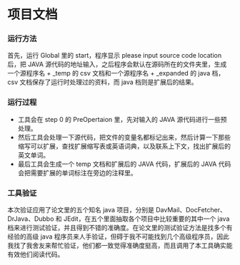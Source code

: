 # 项目文档

### 运行方法

首先，运行 Global 里的 start，程序显示 please input source code location 后，把 JAVA 源代码的地址输入，之后程序会默认在源码所在的文件夹里，生成一个源程序名 + _temp 的 csv 文档和一个源程序名 + _expanded 的 java 档，csv 文档保存了运行时处理过的资料，而 java 档则是扩展后的结果。



### 运行过程

* 工具会在 step 0 的 PreOpertaion 里，先对输入的 JAVA 源代码进行一些预处理。
* 然后工具会处理一下源代码，把文件的变量名都标记出来，然后计算一下那些缩写可以扩展，查找扩展缩写表或英语词典，以及联系上下文，找出扩展后的英文单词。
* 最后工具会生成一个 temp 文档和扩展后的 JAVA 代码，扩展后的 JAVA 代码会把需要扩展的单词标注在旁边的注释里。



### 工具验证

本次验证应用了论文里的五个知名 java 项目，分别是 DavMail、DocFetcher、DrJava、Dubbo 和 JEdit，在五个里面抽取各个项目中比较重要的其中一个 java 档来进行测试验证，并且得到不错的准确度。在论文里的测试验证方法是找多个有经验的高级 java 程序员来人手验证，但碍于我不可能找到几个高级程序员，因此我找了我舍友来帮忙验证，他们都一致觉得准确度挺高，而且调用了本工具确实能有效他们阅读代码。

